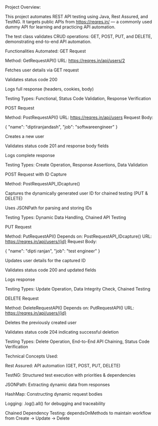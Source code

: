 Project Overview:

This project automates REST API testing using Java, Rest Assured, and TestNG.
It targets public APIs from https://reqres.in/  — a commonly used dummy API for learning and practicing API automation.

The test class validates CRUD operations: GET, POST, PUT, and DELETE, demonstrating end-to-end API automation.

Functionalities Automated:
GET Request

Method: GetRequestAPI()
URL: https://reqres.in/api/users/2

Fetches user details via GET request

Validates status code 200

Logs full response (headers, cookies, body)

Testing Types: Functional, Status Code Validation, Response Verification

POST Request

Method: PostRequestAPI()
URL: https://reqres.in/api/users
Request Body:

{
  "name": "diptiranjandash",
  "job": "softwareengineer"
}

Creates a new user

Validates status code 201 and response body fields

Logs complete response

Testing Types: Create Operation, Response Assertions, Data Validation

POST Request with ID Capture

Method: PostRequestAPI_IDcapture()

Captures the dynamically generated user ID for chained testing (PUT & DELETE)

Uses JSONPath for parsing and storing IDs

Testing Types: Dynamic Data Handling, Chained API Testing

PUT Request

Method: PutRequestAPI()
Depends on: PostRequestAPI_IDcapture()
URL: https://reqres.in/api/users/{id}
Request Body:

{
  "name": "dipti ranjan",
  "job": "test engineer"
}


Updates user details for the captured ID

Validates status code 200 and updated fields

Logs response

Testing Types: Update Operation, Data Integrity Check, Chained Testing

DELETE Request

Method: DeleteRequestAPI()
Depends on: PutRequestAPI()
URL: https://reqres.in/api/users/{id}

Deletes the previously created user

Validates status code 204 indicating successful deletion

Testing Types: Delete Operation, End-to-End API Chaining, Status Code Verification

Technical Concepts Used:

Rest Assured: API automation (GET, POST, PUT, DELETE)

TestNG: Structured test execution with priorities & dependencies

JSONPath: Extracting dynamic data from responses

HashMap: Constructing dynamic request bodies

Logging: .log().all() for debugging and traceability

Chained Dependency Testing: dependsOnMethods to maintain workflow from Create → Update → Delete

